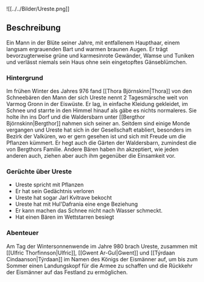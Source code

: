 ![[../../Bilder/Ureste.png]]
## Beschreibung
Ein Mann in der Blüte seiner Jahre, mit entfallenem Haupthaar, einem langsam ergrauenden Bart und warmen braunen Augen. Er trägt bevorzugterweise grüne und karmesinrote Gewänder, Wamse und Tuniken und verlässt niemals sein Haus ohne sein eingetopftes Gänseblümchen. 

### Hintergrund
Im frühen Winter des Jahres 976 fand [[Thora Björnskinn|Thora]] von den Schneebären den Mann der sich Ureste nennt 2 Tagesmärsche weit von Varmog Gronn in der Eiswüste. Er lag, in einfache Kleidung gekleidet, im Schnee und starrte in den Himmel hinauf als gäbe es nichts normaleres. Sie holte ihn ins Dorf und die Waldersbarn unter [[Bergthor Björnskinn|Bergthor]] nahmen sich seiner an. Seitdem sind einige Monde vergangen und Ureste hat sich in der Gesellschaft etabliert, besonders im Bezirk der Valküren, wo er gern gesehen ist und sich mit Freude um die Pflanzen kümmert. Er hegt auch die Gärten der Waldersbarn, zumindest die von Bergthors Familie. Andere Bären haben ihn akzeptiert, wie jeden anderen auch, ziehen aber auch ihm gegenüber die Einsamkeit vor.

### Gerüchte über Ureste
- Ureste spricht mit Pflanzen
- Er hat sein Gedächtnis verloren
- Ureste hat sogar Jarl Kvitrave bekocht
- Ureste hat mit Hul'Dafrania eine enge Beziehung
- Er kann machen das Schnee nicht nach Wasser schmeckt.
- Hat einen Bären im Wettstarren besiegt

### Abenteuer
Am Tag der Wintersonnenwende im Jahre 980 brach Ureste, zusammen mit [[Ulfric Thorfinnson|Ulfric]], [[Gwent Ar-Gul|Gwent]] und [[Týrdaan Cindaanson|Týrdaan]] im Namen des Königs der Eismänner auf, um bis zum Sommer einen Landungskopf für die Armee zu schaffen und die Rückkehr der Eismänner auf das Festland zu ermöglichen.